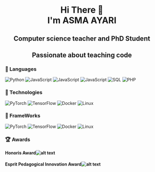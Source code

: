 <h1 align="center">
Hi There 👋 <br> 
I'm ASMA AYARI</h1> 
<h2 align="center">Computer science teacher and PhD Student </h2>
<h2 align="center">Passionate about teaching code</h2>

### 🚩 Languages
![Python](https://img.shields.io/badge/-Python-000?&logo=Python)
![JavaScript](https://img.shields.io/badge/-HTML5-000?&logo=Html5)
![JavaScript](https://img.shields.io/badge/-CSS3-000?&logo=CSS3)
![JavaScript](https://img.shields.io/badge/-JavaScript-000?&logo=JavaScript)
![SQL](https://img.shields.io/badge/-SQL-000?&logo=MySQL)
![PHP](https://img.shields.io/badge/-php-000?&logo=php)

### 🚩 Technologies
![PyTorch](https://img.shields.io/badge/-PyTorch-000?&logo=PyTorch)
![TensorFlow](https://img.shields.io/badge/-TensorFlow-000?&logo=TensorFlow)
![Docker](https://img.shields.io/badge/-Docker-000?&logo=Docker)
![Linux](https://img.shields.io/badge/-Linux-000?&logo=Linux)

### 🚩 FrameWorks
![PyTorch](https://img.shields.io/badge/-symfony-000?&logo=symfony)
![TensorFlow](https://img.shields.io/badge/-laravel-000?&logo=laravel)
![Docker](https://img.shields.io/badge/-TailwindCSS-000?&logo=TailwindCSS)
![Linux](https://img.shields.io/badge/-bootstrap-000?&logo=bootstrap)


### 🏆 Awards
#### Honoris  Award![alt text](https://github.com/ayarii/ayarii/blob/main/award_honoris.jpg)
#### Esprit Pedagogical  Innovation Award![alt text](https://github.com/ayarii/ayarii/blob/main/esprit_award1.png)

